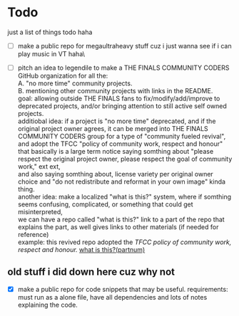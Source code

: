 # Todo 
just a list of things todo haha 




- [ ] make a public repo for megaultraheavy stuff cuz i just wanna see if i can play music in VT haha\
- [ ] pitch an idea to legendile to make a THE FINALS COMMUNITY CODERS GitHub organization for all the:\
A. "no more time" community projects.\
B. mentioning other community projects with links in the README.\
goal: allowing outside THE FINALS fans to fix/modify/add/improve to deprecated projects, and/or bringing attention to still active self owned projects.\
additiobal idea: if a project is "no more time" deprecated, and if the original project owner agrees, it can be merged into THE FINALS COMMUNITY CODERS group for a type of "community fueled revival", and adopt the TFCC "policy of community work, respect and honour"\
that basically is a large term notice saying somthing about "please respect the original project owner, please respect the goal of community work," ext ext,\
and also saying somthing about, license variety per original owner choice and "do not redistribute and reformat in your own image" kinda thing.\
another idea: make a localized "what is this?" system, where if somthing seems confusing, complicated, or something that could get misinterpreted,\
we can have a repo called "what is this?" link to a part of the repo that explains the part, as well gives links to other materials (if needed for reference)\
example: this revived repo adopted the *TFCC policy of community work, respect and honour.* [what is this?(partnum)]()



## old stuff i did down here cuz why not 


- [X] make a public repo for code snippets that may be useful. requirements: must run as a alone file, have all dependencies and lots of notes explaining the code.